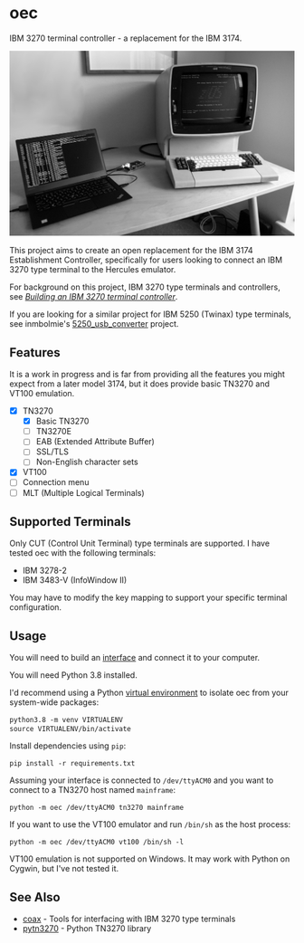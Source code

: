 # oec

IBM 3270 terminal controller - a replacement for the IBM 3174.

![IBM 3278 terminal and oec](.images/hero.jpg)

This project aims to create an open replacement for the IBM 3174 Establishment
Controller, specifically for users looking to connect an IBM 3270 type terminal
to the Hercules emulator.

For background on this project, IBM 3270 type terminals and controllers, see
_[Building an IBM 3270 terminal controller](https://ajk.me/building-an-ibm-3270-terminal-controller)_.

If you are looking for a similar project for IBM 5250 (Twinax) type terminals, see
inmbolmie's
[5250_usb_converter](https://github.com/inmbolmie/5250_usb_converter)
project.

## Features

It is a work in progress and is far from providing all the features you might
expect from a later model 3174, but it does provide basic TN3270 and VT100
emulation.

  - [x] TN3270
      - [x] Basic TN3270
      - [ ] TN3270E
      - [ ] EAB (Extended Attribute Buffer)
      - [ ] SSL/TLS
      - [ ] Non-English character sets
  - [x] VT100
  - [ ] Connection menu
  - [ ] MLT (Multiple Logical Terminals)

## Supported Terminals

Only CUT (Control Unit Terminal) type terminals are supported. I have tested oec with the following terminals:

  * IBM 3278-2
  * IBM 3483-V (InfoWindow II)

You may have to modify the key mapping to support your specific terminal configuration.

## Usage

You will need to build an [interface](https://github.com/lowobservable/coax) and connect it to your computer.

You will need Python 3.8 installed.

I'd recommend using a Python [virtual environment](https://docs.python.org/3/library/venv.html) to isolate oec from your system-wide packages:

```
python3.8 -m venv VIRTUALENV
source VIRTUALENV/bin/activate
```

Install dependencies using `pip`:

```
pip install -r requirements.txt
```

Assuming your interface is connected to `/dev/ttyACM0` and you want to connect to a TN3270 host named `mainframe`:

```
python -m oec /dev/ttyACM0 tn3270 mainframe
```

If you want to use the VT100 emulator and run `/bin/sh` as the host process:

```
python -m oec /dev/ttyACM0 vt100 /bin/sh -l
```

VT100 emulation is not supported on Windows. It may work with Python on Cygwin, but I've not tested it.

## See Also

* [coax](https://github.com/lowobservable/coax) - Tools for interfacing with IBM 3270 type terminals
* [pytn3270](https://github.com/lowobservable/pytn3270) - Python TN3270 library
